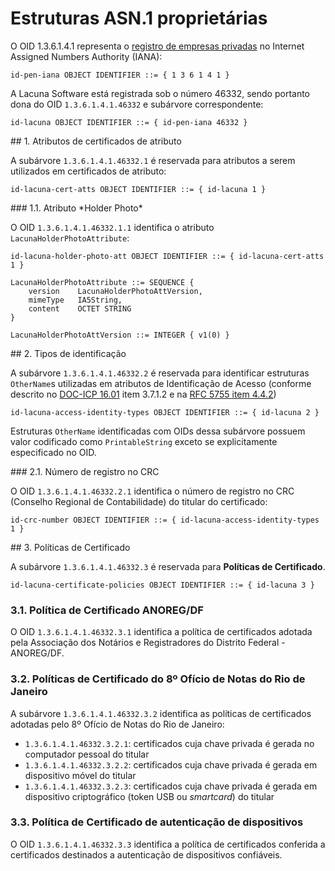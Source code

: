 ﻿# Estruturas ASN.1 proprietárias

O OID 1.3.6.1.4.1 representa o [registro de empresas privadas](https://www.iana.org/assignments/enterprise-numbers) no Internet Assigned Numbers Authority (IANA):

```
id-pen-iana OBJECT IDENTIFIER ::= { 1 3 6 1 4 1 }
```

A Lacuna Software está registrada sob o número 46332, sendo portanto dona do OID `1.3.6.1.4.1.46332` e subárvore correspondente:

```
id-lacuna OBJECT IDENTIFIER ::= { id-pen-iana 46332 }
```

<a name="cert-atts" />
## 1. Atributos de certificados de atributo

A subárvore `1.3.6.1.4.1.46332.1` é reservada para atributos a serem utilizados em certificados de atributo:

```
id-lacuna-cert-atts OBJECT IDENTIFIER ::= { id-lacuna 1 }
```

<a name="holder-photo-att" />
### 1.1. Atributo *Holder Photo*

O OID `1.3.6.1.4.1.46332.1.1` identifica o atributo `LacunaHolderPhotoAttribute`:

```
id-lacuna-holder-photo-att OBJECT IDENTIFIER ::= { id-lacuna-cert-atts 1 }
 
LacunaHolderPhotoAttribute ::= SEQUENCE {
    version    LacunaHolderPhotoAttVersion,
    mimeType   IA5String,
    content    OCTET STRING
}
 
LacunaHolderPhotoAttVersion ::= INTEGER { v1(0) }
```

<a name="access-identity-types" />
## 2. Tipos de identificação

A subárvore `1.3.6.1.4.1.46332.2` é reservada para identificar estruturas `OtherName`s utilizadas em atributos de Identificação de Acesso (conforme descrito no
[DOC-ICP 16.01](https://www.iti.gov.br/images/repositorio/legislacao/documentos-principais/16.1/DOC-ICP-16.01_Versao_1.1.pdf) item 3.7.1.2 e na
[RFC 5755 item 4.4.2](https://tools.ietf.org/html/rfc5755#section-4.4.2))

```
id-lacuna-access-identity-types OBJECT IDENTIFIER ::= { id-lacuna 2 }
```

Estruturas `OtherName` identificadas com OIDs dessa subárvore possuem valor codificado como `PrintableString` exceto se explicitamente especificado no OID.

<a name="crc-number" />
### 2.1. Número de registro no CRC

O OID `1.3.6.1.4.1.46332.2.1` identifica o número de registro no CRC (Conselho Regional de Contabilidade) do titular do certificado:

```
id-crc-number OBJECT IDENTIFIER ::= { id-lacuna-access-identity-types 1 }
```

<a name="certificate-policies" />
## 3. Políticas de Certificado

A subárvore `1.3.6.1.4.1.46332.3` é reservada para **Políticas de Certificado**.

```
id-lacuna-certificate-policies OBJECT IDENTIFIER ::= { id-lacuna 3 }
```

### 3.1. Política de Certificado ANOREG/DF

O OID `1.3.6.1.4.1.46332.3.1` identifica a política de certificados adotada pela Associação dos Notários e Registradores do Distrito Federal - ANOREG/DF.

### 3.2. Políticas de Certificado do 8º Ofício de Notas do Rio de Janeiro

A subárvore `1.3.6.1.4.1.46332.3.2` identifica as políticas de certificados adotadas pelo 8º Ofício de Notas do Rio de Janeiro:

* `1.3.6.1.4.1.46332.3.2.1`: certificados cuja chave privada é gerada no computador pessoal do titular
* `1.3.6.1.4.1.46332.3.2.2`: certificados cuja chave privada é gerada em dispositivo móvel do titular
* `1.3.6.1.4.1.46332.3.2.3`: certificados cuja chave privada é gerada em dispositivo criptográfico (token USB ou *smartcard*) do titular

### 3.3. Política de Certificado de autenticação de dispositivos

O OID `1.3.6.1.4.1.46332.3.3` identifica a política de certificados conferida a certificados destinados a autenticação de dispositivos confiáveis.
